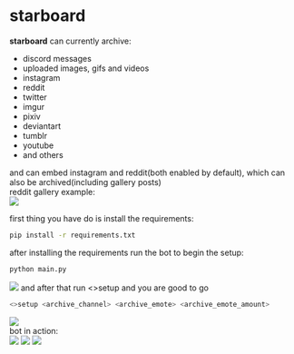 # starboard  
**starboard** can currently archive:
 - discord messages
 - uploaded images, gifs and videos
 - instagram
 - reddit  
 - twitter
 - imgur
 - pixiv
 - deviantart
 - tumblr
 - youtube
 - and others  

and can embed instagram and reddit(both enabled by default), which can also be archived(including gallery posts)  
reddit gallery example:  
![](https://i.imgur.com/46FIJeE.png)

first thing you have do is install the requirements:  
```bash
pip install -r requirements.txt
```
after installing the requirements run the bot to begin the setup:  
```bash
python main.py
```
![](https://i.imgur.com/L3Y2Cw6.png)
and after that run <>setup and you are good to go 
```bash
<>setup <archive_channel> <archive_emote> <archive_emote_amount>
```
![](https://i.imgur.com/phtqFzP.png)  
bot in action:  
![](https://i.imgur.com/0SqWgHB.png)
![](https://i.imgur.com/O9vSBD3.png)
![](https://i.imgur.com/CSRLIhM.png)